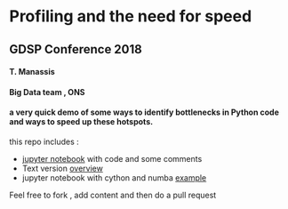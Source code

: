 # Profiling and the need for speed

## GDSP Conference 2018

#### T. Manassis

#### Big Data team , ONS

#### a very quick demo of some ways to identify bottlenecks in Python code and ways to speed up these hotspots.


this repo includes :

* [jupyter notebook](https://github.com/ONSBigData/GDSP18_ProfilingOptimizingPyDemo/blob/master/profiling.ipynb) with code and some comments
* Text version [overview](https://github.com/ONSBigData/GDSP18_ProfilingOptimizingPyDemo/blob/master/TLDR.md)
* jupyter notebook with cython and numba [example](https://github.com/ONSBigData/GDSP18_ProfilingOptimizingPyDemo/blob/master/Cython_examples.ipynb)


Feel free to fork , add content and then do a pull request